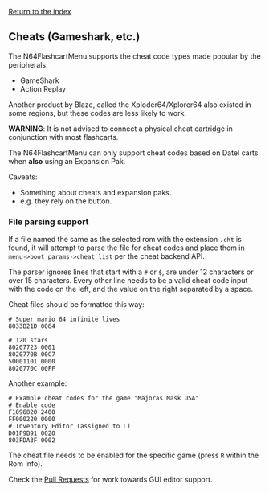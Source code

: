 [Return to the index](./00_index.md)
## Cheats (Gameshark, etc.)

The N64FlashcartMenu supports the cheat code types made popular by the peripherals:
- GameShark
- Action Replay

Another product by Blaze, called the Xploder64/Xplorer64 also existed in some regions, but these codes are less likely to work.

**WARNING**: It is not advised to connect a physical cheat cartridge in conjunction with most flashcarts.


The N64FlashcartMenu can only support cheat codes based on Datel carts when **also** using an Expansion Pak.

Caveats:
- Something about cheats and expansion paks.
- e.g. they rely on the button.

### File parsing support
If a file named the same as the selected rom with the extension `.cht` is found, it will attempt to parse the file for cheat codes and place them in `menu->boot_params->cheat_list` per the cheat backend API.

The parser ignores lines that start with a `#` or `$`, are under 12 characters or over 15 characters. Every other line needs to be a valid cheat code input with the code on the left, and the value on the right separated by a space.

Cheat files should be formatted this way:
```
# Super mario 64 infinite lives
8033B21D 0064

# 120 stars
80207723 0001
8020770B 00C7
50001101 0000
8020770C 00FF
```

Another example:
```
# Example cheat codes for the game "Majoras Mask USA"
# Enable code
F1096820 2400
FF000220 0000
# Inventory Editor (assigned to L)
D01F9B91 0020
803FDA3F 0002
```

The cheat file needs to be enabled for the specific game (press `R` within the Rom Info).


Check the [Pull Requests](https://github.com/Polprzewodnikowy/N64FlashcartMenu/pulls) for work towards GUI editor support.

